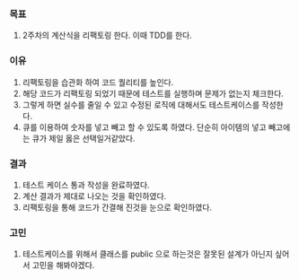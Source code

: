 ### 목표

1. 2주차의 계산식을 리팩토링 한다. 이때 TDD를 한다.

### 이유

1. 리팩토링을 습관화 하여 코드 퀄리티를 높인다.
2. 해당 코드가 리팩토링 되었기 때문에 테스트를 실행하며 문제가 없는지 체크한다.
3. 그렇게 하면 실수를 줄일 수 있고 수정된 로직에 대해서도 테스트케이스를 작성한다.
4. 큐를 이용하여 숫자를 넣고 빼고 할 수 있도록 하였다. 단순히 아이템의 넣고 빼고에는 큐가 제일 옳은 선택일거같았다.

### 결과

1. 테스트 케이스 통과 작성을 완료하였다.  
2. 계산 결과가 제대로 나오는 것을 확인하였다.
3. 리팩토링을 통해 코드가 간결해 진것을 눈으로 확인하였다.

### 고민

1. 테스트케이스를 위해서 클래스를 public 으로 하는것은 잘못된 설계가 아닌지 싶어서 고민을 해봐야겠다.